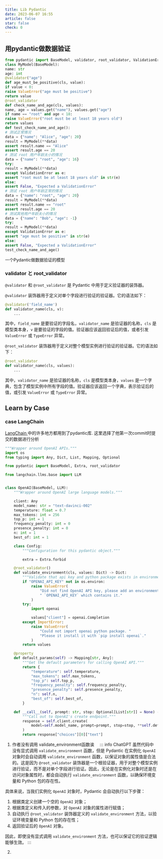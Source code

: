 ```yaml
---
title: Lib Pydantic
date: 2023-06-07 16:55
article: false
star: false
check: 0
---
```


## 用pydantic做数据验证
```python
from pydantic import BaseModel, validator, root_validator, ValidationError
class MyModel(BaseModel):
name: str
age: int
@validator("age")
def age_must_be_positive(cls, value):
if value < 0:
raise ValueError("age must be positive")
return value
@root_validator
def check_name_and_age(cls, values):
name, age = values.get("name"), values.get("age")
if name == "root" and age < 18:
raise ValueError("root must be at least 18 years old")
return values
def test_check_name_and_age():
# 测试正常情况
data = {"name": "Alice", "age": 20}
result = MyModel(**data)
assert result.name == "Alice"
assert result.age == 20
# 测试 root 用户年龄太小的情况
data = {"name": "root", "age": 16}
try:
result = MyModel(**data)
except ValidationError as e:
assert "root must be at least 18 years old" in str(e)
else:
assert False, "Expected a ValidationError"
# 测试 root 用户年龄正常的情况
data = {"name": "root", "age": 20}
result = MyModel(**data)
assert result.name == "root"
assert result.age == 20
# 测试其他用户年龄太小的情况
data = {"name": "Bob", "age": -1}
try:
result = MyModel(**data)
except ValidationError as e:
assert "age must be positive" in str(e)
else:
assert False, "Expected a ValidationError"
test_check_name_and_age()
```

一个Pydantic做数据验证的模型

### validator と root_validator

`@validator` 和 `@root_validator` 是 Pydantic 中用于定义验证器的装饰器。

`@validator` 装饰器用于定义对单个字段进行验证的验证器。它的语法如下：

```python
@validator('field_name')
def validator_name(cls, v):
    ...
```

其中，`field_name` 是要验证的字段名，`validator_name` 是验证器的名称，`cls` 是模型类本身，`v` 是要验证的字段的值。验证器应该返回验证后的值，或者引发 `ValueError` 或 `TypeError` 异常。

`@root_validator` 装饰器用于定义对整个模型实例进行验证的验证器。它的语法如下：

```python
@root_validator
def validator_name(cls, values):
    ...
```

其中，`validator_name` 是验证器的名称，`cls` 是模型类本身，`values` 是一个字典，包含了模型实例中所有字段的值。验证器应该返回一个字典，表示验证后的值，或引发 `ValueError` 或 `TypeError` 异常。

## Learn by Case
### case LangChain
[LangChain ](../../../源码/LangChain%20源码解析)中的许多地方都用到了pydantic库. 这里选择了他第一次commit时提交的数据进行分析

```python
"""Wrapper around OpenAI APIs."""
import os
from typing import Any, Dict, List, Mapping, Optional

from pydantic import BaseModel, Extra, root_validator

from langchain.llms.base import LLM


class OpenAI(BaseModel, LLM):
    """Wrapper around OpenAI large language models."""

    client: Any
    model_name: str = "text-davinci-002"
    temperature: float = 0.7
    max_tokens: int = 256
    top_p: int = 1
    frequency_penalty: int = 0
    presence_penalty: int = 0
    n: int = 1
    best_of: int = 1

    class Config:
        """Configuration for this pydantic object."""

        extra = Extra.forbid

    @root_validator()
    def validate_environment(cls, values: Dict) -> Dict:
        """Validate that api key and python package exists in environment."""
        if "OPENAI_API_KEY" not in os.environ:
            raise ValueError(
                "Did not find OpenAI API key, please add an environment variable"
                " `OPENAI_API_KEY` which contains it."
            )
        try:
            import openai

            values["client"] = openai.Completion
        except ImportError:
            raise ValueError(
                "Could not import openai python package. "
                "Please it install it with `pip install openai`."
            )
        return values

    @property
    def default_params(self) -> Mapping[str, Any]:
        """Get the default parameters for calling OpenAI API."""
        return {
            "temperature": self.temperature,
            "max_tokens": self.max_tokens,
            "top_p": self.top_p,
            "frequency_penalty": self.frequency_penalty,
            "presence_penalty": self.presence_penalty,
            "n": self.n,
            "best_of": self.best_of,
        }

    def __call__(self, prompt: str, stop: Optional[List[str]] = None) -> str:
        """Call out to OpenAI's create endpoint."""
        response = self.client.create(
            model=self.model_name, prompt=prompt, stop=stop, **self.default_params
        )
        return response["choices"][0]["text"]
```

1. 作者没有调用 validate_environment函数诶　
::: info ChatGPT
虽然代码中没有显式调用 `validate_environment` 函数，但是 Pydantic 在实例化 `OpenAI` 对象时会自动调用 `validate_environment` 函数，以保证对象的属性值是合法的。这是因为 `@root_validator` 装饰器是一个根验证器，用于对整个模型实例进行验证，而不是对单个字段进行验证。因此，无论是在实例化对象时还是在访问对象属性时，都会自动执行 `validate_environment` 函数，以确保环境变量和 Python 包的存在性。

具体来说，当我们实例化 `OpenAI` 对象时，Pydantic 会自动执行以下步骤：

1. 根据类定义创建一个空的 `OpenAI` 对象；
2. 根据类定义和传入的参数，对 `OpenAI` 对象的属性进行赋值；
3. 自动执行 `@root_validator` 装饰器定义的 `validate_environment` 方法，以验证环境变量和 Python 包的存在性；
4. 返回验证后的 `OpenAI` 对象。

因此，即使没有显式调用 `validate_environment` 方法，也可以保证它的验证逻辑能够生效。
:::

2. 